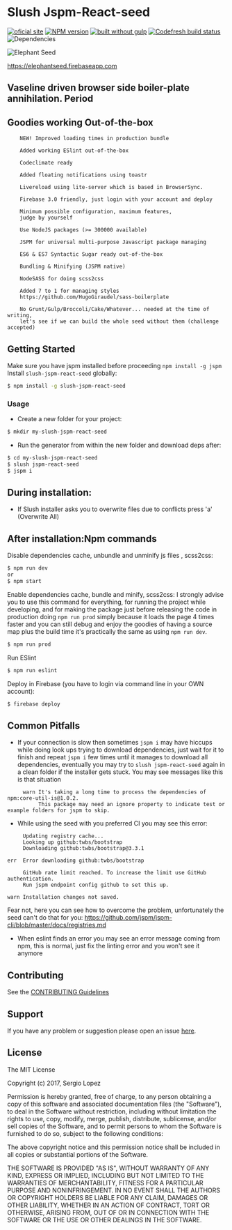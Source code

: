 # Slush Jspm-React-seed 

[![oficial site](https://img.shields.io/badge/sloppy-lopez-pink.svg)](http://sloppylopez.com)
[![NPM version](https://badge-me.herokuapp.com/api/npm/slush-jspm-react-seed.png)](http://badges.enytc.com/for/npm/slush-jspm-react-seed)
[![built without gulp](https://img.shields.io/badge/build%20without-gulp-brightgreen.svg)](http://jspm.com)
[![Codefresh build status]( https://g.codefresh.io/api/badges/build?repoOwner=sloppylopez&repoName=elephantseed&branch=master&pipelineName=elephantseed&accountName=sloppylopez&type=cf-2)]( https://g.codefresh.io/repositories/sloppylopez/elephantseed/builds?filter=trigger:build;branch:master;service:58d81f4c7be5fe010094e007~elephantseed)
![Dependencies](https://david-dm.org/sloppylopez/elephantseed.svg)


![Elephant Seed](https://raw.githubusercontent.com/sloppylopez/slush-jspm-react-seed/master/templates/assets/images/ElephantSeed.png)

https://elephantseed.firebaseapp.com

>
 
## Vaseline driven browser side boiler-plate annihilation. Period

## Goodies working Out-of-the-box
        NEW! Improved loading times in production bundle

        Added working ESlint out-of-the-box

        Codeclimate ready
        
        Added floating notifications using toastr
        
        Livereload using lite-server which is based in BrowserSync.
        
        Firebase 3.0 friendly, just login with your account and deploy
        
        Minimum possible configuration, maximum features,
        judge by yourself
        
        Use NodeJS packages (>= 300000 available)
        
        JSPM for universal multi-purpose Javascript package managing

        ES6 & ES7 Syntactic Sugar ready out-of-the-box

        Bundling & Minifying (JSPM native)
        
        NodeSASS for doing scss2css 
        
        Added 7 to 1 for managing styles 
        https://github.com/HugoGiraudel/sass-boilerplate

        No Grunt/Gulp/Broccoli/Cake/Whatever... needed at the time of writing, 
        let's see if we can build the whole seed without them (challenge accepted)

## Getting Started
Make sure you have jspm installed before proceeding `npm install -g jspm`
Install `slush-jspm-react-seed` globally:

```bash
$ npm install -g slush-jspm-react-seed
```

### Usage

* Create a new folder for your project:

```bash
$ mkdir my-slush-jspm-react-seed
```

* Run the generator from within the new folder and download deps after:

```bash
$ cd my-slush-jspm-react-seed
$ slush jspm-react-seed
$ jspm i
```

## During installation:

* If Slush installer asks you to overwrite files due to conflicts press 'a' (Overwrite All)

## After installation:Npm commands

Disable dependencies cache, unbundle and unminify js files , scss2css:

```bash
$ npm run dev
or
$ npm start
```

Enable dependencies cache, bundle and minify, scss2css:
I strongly advise you to use this command for everything,
for running the project while developing, and for making the
package just before releasing the code in production doing
`npm run prod` simply because it loads the page 4 times faster
and you can still debug and enjoy the goodies of having a
source map plus the build time it's practically the same
as using `npm run dev`.
 
```bash
$ npm run prod
```

Run ESlint
```bash
$ npm run eslint
```

Deploy in Firebase (you have to login via command line in your OWN account):

```bash
$ firebase deploy
```

## Common Pitfalls

* If your connection is slow then sometimes `jspm i` may have hiccups while 
doing look ups trying to download dependencies, just wait for it to finish and repeat `jspm i` 
few times until it manages to download all dependencies,
eventually you may try to `slush jspm-react-seed` again in a clean folder if the installer gets stuck.
You may see messages like this is that situation
```
     warn It's taking a long time to process the dependencies of npm:core-util-is@1.0.2.
          This package may need an ignore property to indicate test or example folders for jspm to skip.
```
* While using the seed with you preferred CI you may see this error:
```
     Updating registry cache...
     Looking up github:twbs/bootstrap
     Downloading github:twbs/bootstrap@3.3.1

err  Error downloading github:twbs/bootstrap

     GitHub rate limit reached. To increase the limit use GitHub authentication.
     Run jspm endpoint config github to set this up.

warn Installation changes not saved.
``` 
Fear not, here you can see how to overcome the problem, unfortunately the seed can't do that for you:
https://github.com/jspm/jspm-cli/blob/master/docs/registries.md

* When eslint finds an error you may see an error message coming from npm, this is normal, just fix the linting
   error and you won't see it anymore


## Contributing

See the [CONTRIBUTING Guidelines](https://github.com/sloppylopez/slush-jspm-react-seed/blob/master/CONTRIBUTING.md)

## Support
If you have any problem or suggestion please open an issue [here](https://github.com/sloppylopez/slush-jspm-react-seed/issues).

## License 

The MIT License

Copyright (c) 2017, Sergio Lopez

Permission is hereby granted, free of charge, to any person
obtaining a copy of this software and associated documentation
files (the "Software"), to deal in the Software without
restriction, including without limitation the rights to use,
copy, modify, merge, publish, distribute, sublicense, and/or sell
copies of the Software, and to permit persons to whom the
Software is furnished to do so, subject to the following
conditions:

The above copyright notice and this permission notice shall be
included in all copies or substantial portions of the Software.

THE SOFTWARE IS PROVIDED "AS IS", WITHOUT WARRANTY OF ANY KIND,
EXPRESS OR IMPLIED, INCLUDING BUT NOT LIMITED TO THE WARRANTIES
OF MERCHANTABILITY, FITNESS FOR A PARTICULAR PURPOSE AND
NONINFRINGEMENT. IN NO EVENT SHALL THE AUTHORS OR COPYRIGHT
HOLDERS BE LIABLE FOR ANY CLAIM, DAMAGES OR OTHER LIABILITY,
WHETHER IN AN ACTION OF CONTRACT, TORT OR OTHERWISE, ARISING
FROM, OUT OF OR IN CONNECTION WITH THE SOFTWARE OR THE USE OR
OTHER DEALINGS IN THE SOFTWARE.
